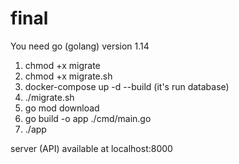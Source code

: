 # final

You need go (golang) version 1.14

1. chmod +x migrate
2. chmod +x migrate.sh
3. docker-compose up -d --build (it's run database)
4. ./migrate.sh
5. go mod download
6. go build -o app ./cmd/main.go
7. ./app

server (API) available at localhost:8000
